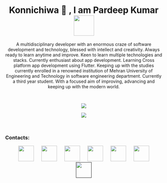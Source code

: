 

<h1 align="center">Konnichiwa 👋 , I am Pardeep Kumar <img src="https://encrypted-tbn0.gstatic.com/images?q=tbn:ANd9GcRntTQbbjP7CIWtl-9RZSW8-RlLTRaiJVyGpcU63xg_owLAl0OMmwwU_A-GcCHR7rq_3dU&usqp=CAU" width="65px"></h1>

<!-- <h3 align="center"> Software Engineering Student 👨‍💻. </h3> -->
<div align="center"> A multidisciplinary developer with an enormous craze of software development and technology, blessed with intellect and creativity. Always ready to learn anytime and improve. Keen to learn multiple technologies and stacks. Currently enthusiast about app development. Learning Cross platform app development using Flutter. Keeping up with the studies currently enrolled in a renowned institution of Mehran University of Engineering and Technology in software engineering department. Currently a third year student. With a focused aim of improving, advancing and keeping up with the modern world. </div>

&nbsp;

<p align="center">
  <img src="https://github-readme-stats.vercel.app/api?username=PardeepKumar816&show_icons=true&theme=dark">
</p>

<p align="center">
  <img src="https://github-readme-stats.vercel.app/api/top-langs/?username=PardeepKumar816&theme=dark">
</p>

&nbsp;

<h3> Contacts: </h3>


<div align="center" width="100%">
 
[<img src="https://upload.wikimedia.org/wikipedia/commons/4/44/Facebook_Logo.png" width="50" height="50" hspace="10">](https://www.facebook.com/Pardeepmalhi816/) 
[<img src="https://image.similarpng.com/very-thumbnail/2020/07/Linkedin-logo-on-transparent--background-PNG.png" width="50" height="50" hspace="10">](https://www.linkedin.com/in/pardeep-kumar-a257221a1)
[<img src="http://assets.stickpng.com/thumbs/580b57fcd9996e24bc43c521.png" width="50" height="50" hspace="10">](https://www.instagram.com/pardeep_hotwani/)
[<img src="https://i1.sndcdn.com/avatars-000708374642-k6d7gm-t500x500.jpg" width="50" height="50" hspace="10">](https://stackoverflow.com/users/13776220/pardeep-malhi)
[<img src="https://upload.wikimedia.org/wikipedia/commons/6/65/HackerRank_logo.png" width="50" height="50" hspace="10">](https://www.hackerrank.com/pardeepmalhi816)
[<img src="https://i.imgur.com/2LTDqtO.png" width="50" height="50" hspace="10" >](https://www.codewars.com/users/PardeepKumar816)
[<img src="https://www.freeiconspng.com/thumbs/youtube-logo-png/hd-youtube-logo-png-transparent-background-20.png" width="50" height="50" hspace="10">]()
 
</div>



<!-- https://cdn.icon-icons.com/icons2/2389/PNG/512/codewars_logo_icon_145389.png -->
<!--
**PardeepKumar816/PardeepKumar816** is a ✨ _special_ ✨ repository because its `README.md` (this file) appears on your GitHub profile.

Here are some ideas to get you started:

- 🔭 I’m currently working on ...
- 🌱 I’m currently learning ...
- 👯 I’m looking to collaborate on ...
- 🤔 I’m looking for help with ...
- 💬 Ask me about ...
- 📫 How to reach me: ...
- 😄 Pronouns: ...
- ⚡ Fun fact: ...
-->
